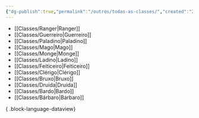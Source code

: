 ```yaml
---
{"dg-publish":true,"permalink":"/outros/todas-as-classes/","created":"2024-07-24T08:42:30.472-03:00"}
---
```



- [[Classes/Ranger\|Ranger]]
- [[Classes/Guerreiro\|Guerreiro]]
- [[Classes/Paladino\|Paladino]]
- [[Classes/Mago\|Mago]]
- [[Classes/Monge\|Monge]]
- [[Classes/Ladino\|Ladino]]
- [[Classes/Feiticeiro\|Feiticeiro]]
- [[Classes/Clérigo\|Clérigo]]
- [[Classes/Bruxo\|Bruxo]]
- [[Classes/Druida\|Druida]]
- [[Classes/Bardo\|Bardo]]
- [[Classes/Bárbaro\|Bárbaro]]

{ .block-language-dataview}